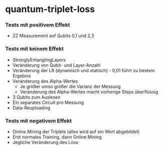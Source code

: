 # quantum-triplet-loss

### Tests mit positivem Effekt
- ZZ Measurement auf Qubits 0,1 und 2,3

### Tests mit keinem Effekt
- StronglyEntanglingLayers
- Veränderung von Qubit- und Layer-Anzahl
- Veränderung der LR (dynamisch und statisch) - 0,01 führt zu bestem Ergebnis
- Veränderung des Alpha-Wertes 
    - Je größer umso größer die Varianz der Messung
    - Veränderung des Alpha-Wertes macht vorherige Steps überflüssig
- 3 Qubits zum Auslesen
- Ein separates Circuit pro Messung
- Data-Reuploading

### Tests mit negativem Effekt
- Online Mining der Triplets (alles wird auf ein Wert abgebildet)
- Erst normales Training, dann Online Mining
- Jegliche Veränderung des Loss